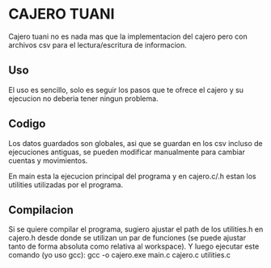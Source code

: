 # CAJERO TUANI

Cajero tuani no es nada mas que la implementacion del cajero pero con archivos csv para el lectura/escritura de informacion.

## Uso

El uso es sencillo, solo es seguir los pasos que te ofrece el cajero y su ejecucion no deberia tener ningun problema.

## Codigo

Los datos guardados son globales, asi que se guardan en los csv incluso de ejecuciones antiguas, se pueden modificar manualmente para cambiar cuentas y movimientos.

En main esta la ejecucion principal del programa y en cajero.c/.h estan los utilities utilizadas por el programa.

## Compilacion

Si se quiere compilar el programa, sugiero ajustar el path de los utilities.h en cajero.h desde donde se utilizan un par de funciones (se puede ajustar tanto de forma absoluta como relativa al workspace). Y luego ejecutar este comando (yo uso gcc): gcc -o cajero.exe main.c cajero.c utilities.c
